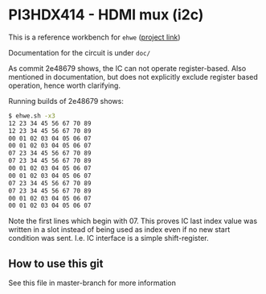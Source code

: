 PI3HDX414 - HDMI mux (i2c)
==========================

This is a reference workbench for `ehwe`
([project link](https://github.com/helsinova/ehwe))

Documentation for the circuit is under `doc/`

As commit 2e48679 shows, the IC can not operate register-based.
Also mentioned in documentation, but does not explicitly exclude register
based operation, hence worth clarifying.

Running builds of 2e48679 shows:

```bash
$ ehwe.sh -x3
12 23 34 45 56 67 70 89
12 23 34 45 56 67 70 89
00 01 02 03 04 05 06 07
00 01 02 03 04 05 06 07
07 23 34 45 56 67 70 89
07 23 34 45 56 67 70 89
00 01 02 03 04 05 06 07
00 01 02 03 04 05 06 07
07 23 34 45 56 67 70 89
07 23 34 45 56 67 70 89
00 01 02 03 04 05 06 07
00 01 02 03 04 05 06 07
```

Note the first lines which begin with 07. This proves IC last index value
was written in a slot instead of being used as index even if no new start
condition was sent. I.e. IC interface is a simple shift-register.



## How to use this git
See this file in master-branch for more information
